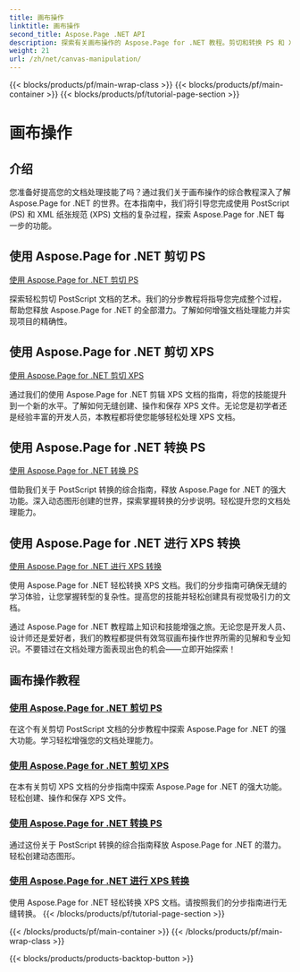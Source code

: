 ```yaml
---
title: 画布操作
linktitle: 画布操作
second_title: Aspose.Page .NET API
description: 探索有关画布操作的 Aspose.Page for .NET 教程。剪切和转换 PS 和 XPS 文档变得容易。提高您的文档处理技能。
weight: 21
url: /zh/net/canvas-manipulation/
---
```


{{< blocks/products/pf/main-wrap-class >}}
{{< blocks/products/pf/main-container >}}
{{< blocks/products/pf/tutorial-page-section >}}

# 画布操作


## 介绍

您准备好提高您的文档处理技能了吗？通过我们关于画布操作的综合教程深入了解 Aspose.Page for .NET 的世界。在本指南中，我们将引导您完成使用 PostScript (PS) 和 XML 纸张规范 (XPS) 文档的复杂过程，探索 Aspose.Page for .NET 每一步的功能。

## 使用 Aspose.Page for .NET 剪切 PS
[使用 Aspose.Page for .NET 剪切 PS](./clippingps/)

探索轻松剪切 PostScript 文档的艺术。我们的分步教程将指导您完成整个过程，帮助您释放 Aspose.Page for .NET 的全部潜力。了解如何增强文档处理能力并实现项目的精确性。

## 使用 Aspose.Page for .NET 剪切 XPS
[使用 Aspose.Page for .NET 剪切 XPS](./clippingxps/)

通过我们的使用 Aspose.Page for .NET 剪辑 XPS 文档的指南，将您的技能提升到一个新的水平。了解如何无缝创建、操作和保存 XPS 文件。无论您是初学者还是经验丰富的开发人员，本教程都将使您能够轻松处理 XPS 文档。

## 使用 Aspose.Page for .NET 转换 PS
[使用 Aspose.Page for .NET 转换 PS](./transformationsps/)

借助我们关于 PostScript 转换的综合指南，释放 Aspose.Page for .NET 的强大功能。深入动态图形创建的世界，探索掌握转换的分步说明。轻松提升您的文档处理能力。

## 使用 Aspose.Page for .NET 进行 XPS 转换
[使用 Aspose.Page for .NET 进行 XPS 转换](./transformationsxps/)

使用 Aspose.Page for .NET 轻松转换 XPS 文档。我们的分步指南可确保无缝的学习体验，让您掌握转型的复杂性。提高您的技能并轻松创建具有视觉吸引力的文档。

通过 Aspose.Page for .NET 教程踏上知识和技能增强之旅。无论您是开发人员、设计师还是爱好者，我们的教程都提供有效驾驭画布操作世界所需的见解和专业知识。不要错过在文档处理方面表现出色的机会——立即开始探索！
## 画布操作教程
### [使用 Aspose.Page for .NET 剪切 PS](./clippingps/)
在这个有关剪切 PostScript 文档的分步教程中探索 Aspose.Page for .NET 的强大功能。学习轻松增强您的文档处理能力。
### [使用 Aspose.Page for .NET 剪切 XPS](./clippingxps/)
在本有关剪切 XPS 文档的分步指南中探索 Aspose.Page for .NET 的强大功能。轻松创建、操作和保存 XPS 文件。
### [使用 Aspose.Page for .NET 转换 PS](./transformationsps/)
通过这份关于 PostScript 转换的综合指南释放 Aspose.Page for .NET 的潜力。轻松创建动态图形。
### [使用 Aspose.Page for .NET 进行 XPS 转换](./transformationsxps/)
使用 Aspose.Page for .NET 轻松转换 XPS 文档。请按照我们的分步指南进行无缝转换。
{{< /blocks/products/pf/tutorial-page-section >}}

{{< /blocks/products/pf/main-container >}}
{{< /blocks/products/pf/main-wrap-class >}}

{{< blocks/products/products-backtop-button >}}

